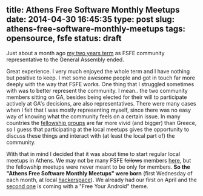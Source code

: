 title: Athens Free Software Monthly Meetups
date: 2014-04-30 16:45:35
type: post
slug: athens-free-software-monthly-meetups
tags: opensource, fsfe
status: draft
---

Just about a month ago [my two years term](http://www.roussos.cc/2012/03/06/fsfe/) as FSFE community representative to the General Assembly ended.

Great experience. I very much enjoyed the whole term and I have nothing but positive to keep. I met some awesome people and got in touch far more deeply with the way that FSFE works. One thing that I struggled sometimes with was to better represent the community. I mean.. the two community members sitting on GA, besides being elected for their will to participate actively at GA's decisions, are also representatives. There were many cases when I felt that I was mostly representing myself, since there was no easy way of knowing what the community feels on a certain issue. In many countries the [fellowship groups](https://fsfe.org/about/localteams.en.html) are far more vivid (and bigger) than Greece, so I guess that participating at the local meetups gives the opportunity to discuss these things and interact with (at least the local part of) the community.

With that in mind I decided that it was about time to start regular local meetups in Athens. We may not be many FSFE <del>fellows</del> members [here](https://wiki.fsfe.org/groups/Athens), but the fellowship meetups were never meant to be only for members. **So the "Athens Free Software Monthly Meetups" were born** (first Wednesday of each month, at local [hackerspace](https://www.hackerspace.gr/)). We already had our first on April and the [second one](https://www.hackerspace.gr/wiki/Free_Software_Monthly_Meetup_0514) is coming with a "Free Your Android" theme.
